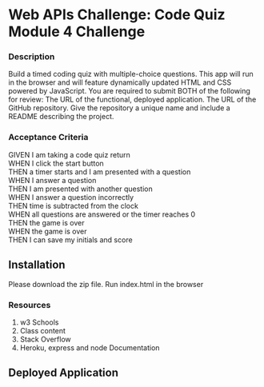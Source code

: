 # Web APIs Challenge: Code Quiz Module 4 Challenge


### Description 
 Build a timed coding quiz with multiple-choice questions. This app will run in the browser and will feature dynamically updated HTML and CSS powered by JavaScript.
 You are required to submit BOTH of the following for review:
 The URL of the functional, deployed application.
 The URL of the GitHub repository. Give the repository a unique name and include a README describing the project.

### Acceptance Criteria 
GIVEN I am taking a code quiz return  
WHEN I click the start button  
THEN a timer starts and I am presented with a question  
WHEN I answer a question  
THEN I am presented with another question  
WHEN I answer a question incorrectly  
THEN time is subtracted from the clock  
WHEN all questions are answered or the timer reaches 0  
THEN the game is over  
WHEN the game is over  
THEN I can save my initials and score  

## Installation 
Please download the zip file. Run index.html in the browser   


### Resources 
<ol>
  <li>w3 Schools </li>
  <li>Class content</li>
  <li>Stack Overflow</li>
  <li>Heroku, express and node Documentation </li>
</ol>

## Deployed Application


